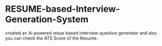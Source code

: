 # RESUME-based-Interview-Generation-System
created an Ai powered resue based interview  question generator and also you can check the ATS Score of the Resume.
